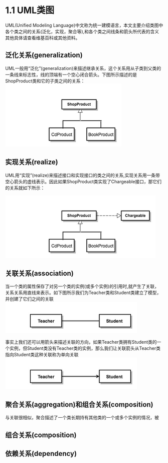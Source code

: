 # 1.1 UML类图

UML(Unified Modeling Language)中文称为统一建模语言，本文主要介绍类图中各个类之间的关系(泛化，实现，聚合等),和各个类之间线条和箭头所代表的含义其他具体请查看维基百科或其他资料。

## 泛化关系(generalization)

UML一般用“泛化”(generalization)来描述继承关系，这个关系用从子类到父类的一条线来标志性，线的顶端有一个空心闭合箭头。下图所示描述的是ShopProduct类和它的子类之间的关系：
![](/assets/generalization.jpg)

## 实现关系(realize)

UML用“实现”(realize)来描述接口和实现接口的类之间的关系,实现关系用一条带空心箭头的虚线表示。因此如果ShopProduct类实现了Chargeable接口，那它们的关系就如下所示：

![](/assets/realize.jpg)

## 关联关系(association)
当一个类的属性保存了对另一个类的实例(或多个实例)的引用时,就产生了关联，关系关系用直线来表示。如下图所示我们为Teacher类和Student类建立了模型，并创建了它们之间的关联
![](/assets/association.jpg)

事实上我们还可以用箭头来描述关联的方向，如果Teacher类拥有Student类的一个实例，但Student类没有Teacher类的实例，那么我们让关联箭头从Teacher类指向Student类这种关联称为单向关联
![](/assets/单向关联.jpg)

## 聚合关系(aggregation)和组合关系(composition)
与关联很相似，聚合描述了一个类长期持有其他类的一个或多个实例的情况，被
## 组合关系(composition)

## 依赖关系(dependency)